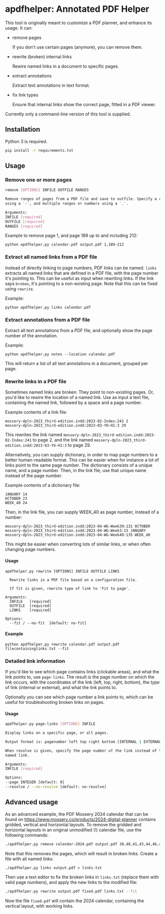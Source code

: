 # apdfhelper: Annotated PDF Helper

This tool is originally meant to customize a PDF planner, and enhance its usage.
It can:

- remove pages

  If you don't use certain pages (anymore), you can remove them.

- rewrite (broken) internal links

  Rewire named links in a document to specific pages.

- extract annotations

  Extract text annotations in text format.

- fix link types

  Ensure that internal links show the correct page, fitted in a PDF viewer.

Currently only a command-line version of this tool is supplied.

## Installation

Python 3 is required.

```bash
pip install -r requirements.txt
```

## Usage

### Remove one or more pages

```bash
remove [OPTIONS] INFILE OUTFILE RANGES

Remove ranges of pages from a PDF file and save to outfile. Specify a range
using a '-', and multiple ranges or numbers using a ','.

Arguments:
INFILE [required]
OUTFILE [required]
RANGES [required]
```

Example to remove page 1, and page 189 up to and including 212:

```
python apdfhelper.py calendar.pdf output.pdf 1,189-212
```

### Extract all named links from a PDF file

Instead of directly linking to page numbers, PDF links can be named. `links`
extracts all named links that are defined in a PDF file, with the page number
it's pointing to. This can be useful as input when rewriting links. If the link
says `broken`, it's pointing to a non-existing page. Note that this can be fixed
using `rewrite`.

Example:

```
python apdfhelper.py links calendar.pdf
```

### Extract annotations from a PDF file

Extract all text annotations from a PDF file, and optionally show the page
number of the annotation.

Example:

```
python apdfhelper.py notes --location calendar.pdf
```

This will return a list of all text annotations in a document, grouped per page.

### Rewrite links in a PDF file

Sometimes named links are broken: They point to non-existing pages. Or, you'd
like to rewire the location of a named link. Use as input a text file,
containing the named link, followed by a space and a page number.

Example contents of a link file:

```
mossery-dpln-2023_third-edition.indd:2023-02-Index:241 2
mossery-dpln-2023_third-edition.indd:2023-03-YO-H1:3 29
```

This rewrites the link named
`mossery-dpln-2023_third-edition.indd:2023-02-Index:241` to page 2, and the link
named `mossery-dpln-2023_third-edition.indd:2023-03-YO-H1:3` to page 29.

Alternatively, you can supply dictionary, in order to map page numbers to a
better human-readable format. This can be easier when for instance a lot of
links point to the same page number. The dictionary consists of a unique name,
and a page number. Then, in the link file, use that unique name instead of the
page number.

Example contents of a dictionary file:

```
JANUARY 14
OCTOBER 23
WEEK_40 24
```

Then, in the link file, you can supply WEEK_40 as page number, instead of a
number:

```
mossery-dpln-2023_third-edition.indd:2023-04-WG-Week39:131 OCTOBER
mossery-dpln-2023_third-edition.indd:2023-04-WG-Week3:15 JANUARY
mossery-dpln-2023_third-edition.indd:2023-04-WG-Week40:135 WEEK_40
```

This might be easier when converting lots of similar links, or when often
changing page numbers.

#### Usage

```
apdfhelper.py rewrite [OPTIONS] INFILE OUTFILE LINKS

  Rewrite links in a PDF file based on a configuration file.

  If fit is given, rewrite type of link to 'Fit to page'.

Arguments:
  INFILE   [required]
  OUTFILE  [required]
  LINKS    [required]

Options:
  --fit / --no-fit  [default: no-fit]
```

#### Example

```
python apdfhelper.py rewrite calendar.pdf output.pdf filecontaininglinks.txt --fit
```

### Detailed link information

If you'd like to see which page contains links (clickable areas), and what the
link points to, use `page-links`. The result is the page number on which the
link occurs, with the coordinates of the link (left, top, right, bottom), the
_type_ of link (internal or external), and what the link points to.

Optionally you can see which page number a link points to, which can be useful
for troubleshooting broken links on pages.

#### Usage

```bash
apdfhelper.py page-links [OPTIONS] INFILE

Display links on a specific page, or all pages.

Output format is: pagenumber left top right bottom [INTERNAL | EXTERNAL] link.

When resolve is given, specify the page number of the link instead of the
named link.

Arguments:
INFILE [required]

Options:
--page INTEGER [default: 0]
--resolve / --no-resolve [default: no-resolve]
```

## Advanced usage

As an advanced example, the PDF Mossery 2024 calendar that can be found on
https://www.mossery.co/products/2024-digital-planner contains gridded, vertical
and horizontal layouts. To remove the gridded and horizontal layouts in an
original unmodified (!) calendar file, use the following commands:

```bash
./apdfhelper.py remove calendar-2024.pdf output.pdf 38,40,41,43,44,46,47,49,51,53,54,56,57,59,60,62,63,65,67,69,70,72,73,75,76,78,80,82,83,85,86,88,89,91,93,95,96,98,99,101,102,104,105,107,109,111,112,114,115,117,118,120,122,124,125,127,128,130,131,133,135,137,138,140,141,143,144,146,147,149,151,153,154,156,157,159,160,162,164,166,167,169,170,172,173,175,176,178,180,182,183,185,186,188,189,191,193,195,196,198,199,201,202,204,205,207
```

Note that this removes the pages, which will result in broken links. Create a
file with all named links:

```
./apdfhelper.py links output.pdf > links.txt
```

Then use a text editor to fix the broken links in `links.txt` (replace them with
valid page numbers), and apply the new links to the modified file:

```bash
./apdfhelper.py rewrite output.pdf fixed.pdf links.txt --fit
```

Now the file `fixed.pdf` will contain the 2024 calendar, containing the vertical
layout, with working links.
